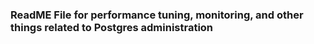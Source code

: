 ### ReadME File for performance tuning, monitoring, and other things related to Postgres administration
